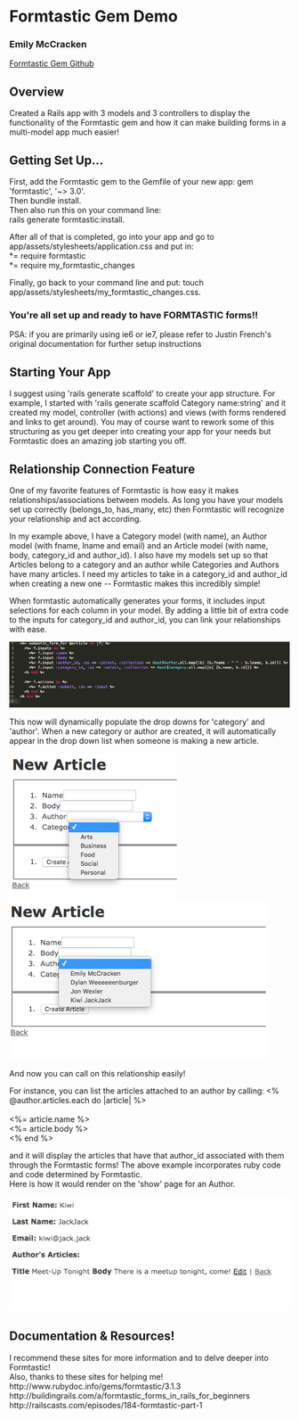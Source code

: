 <h1> Formtastic Gem Demo </h1>
<h3> Emily McCracken </h3>
<a href="https://github.com/justinfrench/formtastic">Formtastic Gem Github</a>

<h2> Overview </h2>
Created a Rails app with 3 models and 3 controllers to display the functionality of the Formtastic gem and how it can make building forms in a multi-model app much easier!

<h2> Getting Set Up... </h2>
First, add the Formtastic gem to the Gemfile of your new app:  gem 'formtastic', '~> 3.0'. 
<br>
Then bundle install. 
<br>
Then also run this on your command line: 
<br>
rails generate formtastic:install.

After all of that is completed, go into your app and go to app/assets/stylesheets/application.css and put in:
<br>
  *= require formtastic
  <br>
  *= require my_formtastic_changes

Finally, go back to your command line and put: touch app/assets/stylesheets/my_formtastic_changes.css.

<h3> You're all set up and ready to have FORMTASTIC forms!! </h3>

<p> PSA: if you are primarily using ie6 or ie7, please refer to Justin French's original documentation for further setup instructions </p>

<h2> Starting Your App </h2>
I suggest using 'rails generate scaffold' to create your app structure. For example, I started with 'rails generate scaffold Category name:string' and it created my model, controller (with actions) and views (with forms rendered and links to get around). You may of course want to rework some of this structuring as you get deeper into creating your app for your needs but Formtastic does an amazing job starting you off. 

<h2> Relationship Connection Feature </h2>
One of my favorite features of Formtastic is how easy it makes relationships/associations between models. As long you have your models set up correctly (belongs_to, has_many, etc) then Formtastic will recognize your relationship and act according. 

In my example above, I have a Category model (with name), an Author model (with fname, lname and email) and an Article model (with name, body, category_id and author_id). I also have my models set up so that Articles belong to a category and an author while Categories and Authors have many articles. I need my articles to take in a category_id and author_id when creating a new one -- Formtastic makes this incredibly simple! 

When formtastic automatically generates your forms, it includes input selections for each column in your model. By adding a little bit of extra code to the inputs for category_id and author_id, you can link your relationships with ease. 

<img src="app/assets/images/form_example.png" alt="">

This now will dynamically populate the drop downs for 'category' and 'author'. When a new category or author are created, it will automatically appear in the drop down list when someone is making a new article. 

<img src="app/assets/images/article_example.png">
<br>
<img src="app/assets/images/new_article.png" alt="">

And now you can call on this relationship easily! 

For instance, you can list the articles attached to an author by calling:
    <% @author.articles.each do |article| %><br>
      	<br>
        <td><%= article.name %></td><br>
        <td><%= article.body %></td><br>
    <% end %><br>

and it will display the articles that have that author_id associated with them through the Formtastic forms! The above example incorporates ruby code and code determined by Formtastic. 
<br>
Here is how it would render on the 'show' page for an Author. 

<img src="app/assets/images/author_show.png" alt="">


<h2> Documentation & Resources! </h2>
I recommend these sites for more information and to delve deeper into Formtastic!
<br>
Also, thanks to these sites for helping me!
<br>
http://www.rubydoc.info/gems/formtastic/3.1.3
<br>
http://buildingrails.com/a/formtastic_forms_in_rails_for_beginners
<br>
http://railscasts.com/episodes/184-formtastic-part-1




